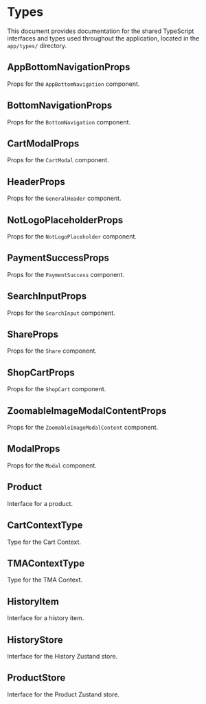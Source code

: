 # Types

This document provides documentation for the shared TypeScript interfaces and types used throughout the application, located in the `app/types/` directory.

## AppBottomNavigationProps
Props for the `AppBottomNavigation` component.


## BottomNavigationProps
Props for the `BottomNavigation` component.


## CartModalProps
Props for the `CartModal` component.


## HeaderProps
Props for the `GeneralHeader` component.


## NotLogoPlaceholderProps
Props for the `NotLogoPlaceholder` component.


## PaymentSuccessProps
Props for the `PaymentSuccess` component.


## SearchInputProps
Props for the `SearchInput` component.

## ShareProps
Props for the `Share` component.


## ShopCartProps
Props for the `ShopCart` component.


## ZoomableImageModalContentProps
Props for the `ZoomableImageModalContent` component.


## ModalProps
Props for the `Modal` component.

## Product
Interface for a product.

## CartContextType
Type for the Cart Context.

## TMAContextType
Type for the TMA Context.


## HistoryItem
Interface for a history item.


## HistoryStore
Interface for the History Zustand store.


## ProductStore
Interface for the Product Zustand store.
